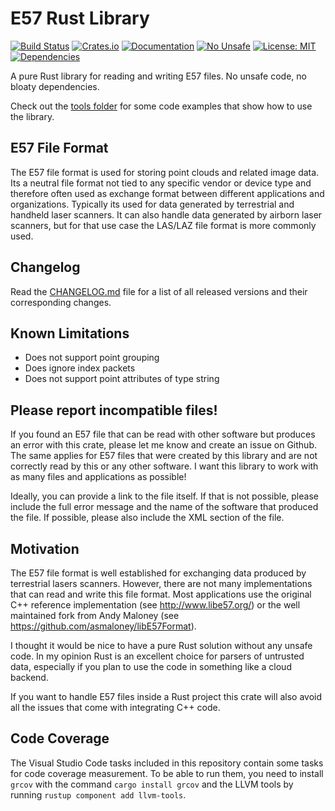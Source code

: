 # E57 Rust Library
[![Build Status](https://github.com/cry-inc/e57/workflows/CI/badge.svg)](https://github.com/cry-inc/e57/actions)
[![Crates.io](https://img.shields.io/crates/v/e57.svg)](https://crates.io/crates/e57)
[![Documentation](https://docs.rs/e57/badge.svg)](https://docs.rs/e57)
[![No Unsafe](https://img.shields.io/badge/unsafe-forbidden-brightgreen.svg)](https://doc.rust-lang.org/nomicon/meet-safe-and-unsafe.html)
[![License: MIT](https://img.shields.io/badge/License-MIT-blue.svg)](https://opensource.org/licenses/MIT)
[![Dependencies](https://deps.rs/repo/github/cry-inc/e57/status.svg)](https://deps.rs/repo/github/cry-inc/e57)

A pure Rust library for reading and writing E57 files. No unsafe code, no bloaty dependencies.

Check out the [tools folder](tools/) for some code examples that show how to use the library.

## E57 File Format
The E57 file format is used for storing point clouds and related image data.
Its a neutral file format not tied to any specific vendor or device type and therefore often used
as exchange format between different applications and organizations.
Typically its used for data generated by terrestrial and handheld laser scanners.
It can also handle data generated by airborn laser scanners,
but for that use case the LAS/LAZ file format is more commonly used.

## Changelog
Read the [CHANGELOG.md](CHANGELOG.md) file for a list of all released versions and their corresponding changes.

## Known Limitations
* Does not support point grouping
* Does ignore index packets
* Does not support point attributes of type string

## Please report incompatible files!
If you found an E57 file that can be read with other software but produces an error with this crate,
please let me know and create an issue on Github.
The same applies for E57 files that were created by this library and are not correctly read by this or any other software.
I want this library to work with as many files and applications as possible!

Ideally, you can provide a link to the file itself. If that is not possible,
please include the full error message and the name of the software that produced the file.
If possible, please also include the XML section of the file.

## Motivation
The E57 file format is well established for exchanging data produced by terrestrial lasers scanners.
However, there are not many implementations that can read and write this file format.
Most applications use the original C++ reference implementation (see http://www.libe57.org/)
or the well maintained fork from Andy Maloney (see https://github.com/asmaloney/libE57Format).

I thought it would be nice to have a pure Rust solution without any unsafe code.
In my opinion Rust is an excellent choice for parsers of untrusted data,
especially if you plan to use the code in something like a cloud backend.

If you want to handle E57 files inside a Rust project this crate will also avoid
all the issues that come with integrating C++ code.

## Code Coverage
The Visual Studio Code tasks included in this repository contain some tasks for code coverage measurement.
To be able to run them, you need to install `grcov` with the command `cargo install grcov` and the
LLVM tools by running `rustup component add llvm-tools`.
